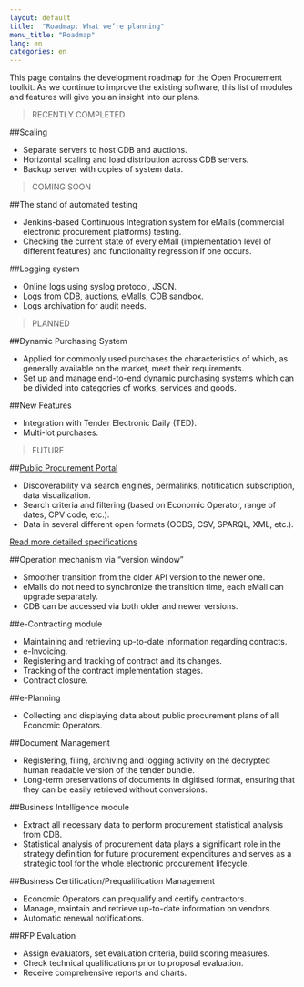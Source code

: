 ```yaml
---
layout: default
title:  "Roadmap: What we’re planning"
menu_title: "Roadmap"
lang: en
categories: en
---
```


This page contains the development roadmap for the Open Procurement toolkit. As we continue to improve the existing software, this list of modules and features will give you an insight into our plans.

>RECENTLY COMPLETED

##Scaling
* Separate servers to host CDB and auctions.
* Horizontal scaling and load distribution across CDB servers.
* Backup server with copies of system data.

>COMING SOON

##The stand of automated testing
* Jenkins-based Continuous Integration system for eMalls (commercial electronic procurement platforms) testing. 
* Checking the current state of every eMall (implementation level of different features) and functionality regression if one occurs.

##Logging system
* Online logs using syslog protocol, JSON.
* Logs from CDB, auctions, eMalls, CDB sandbox.
* Logs archivation for audit needs.

>PLANNED

##Dynamic Purchasing System
* Applied for commonly used purchases the characteristics of which, as generally available on the market, meet their requirements.
* Set up and manage end-to-end dynamic purchasing systems which can be divided into categories of works, services and goods. 

##New Features
* Integration with Tender Electronic Daily (TED).
* Multi-lot purchases.

>FUTURE

##[Public Procurement Portal](http://openprocurement.org/en/public-procurement-portal)
* Discoverability via search engines, permalinks, notification subscription, data visualization. 
* Search criteria and filtering (based on Economic Operator, range of dates, CPV code, etc.).
* Data in several different open formats (OCDS, CSV, SPARQL, XML, etc.).

[Read more detailed specifications](http://openprocurement.org/en/public-procurement-portal)

##Operation mechanism via “version window”
* Smoother transition from the older API version to the newer one. 
* eMalls do not need to synchronize the transition time, each eMall can upgrade separately.
* CDB can be accessed via both older and newer versions.

##e-Contracting module
* Maintaining and retrieving up-to-date information regarding contracts.
* e-Invoicing.
* Registering and tracking of contract and its changes.
* Tracking of the contract implementation stages.
* Contract closure.

##e-Planning 
* Collecting and displaying data about public procurement plans of all Economic Operators.

##Document Management
* Registering, filing, archiving and logging activity on the decrypted human readable version of the tender bundle.
* Long-term preservations of documents in digitised format, ensuring that they can be easily retrieved without conversions.

##Business Intelligence module
* Extract all necessary data to perform procurement statistical analysis from CDB.
* Statistical analysis of procurement data plays a significant role in the strategy definition for future procurement expenditures and serves as a strategic tool for the whole electronic procurement lifecycle.

##Business Certification/Prequalification Management
* Economic Operators can prequalify and certify contractors.
* Manage, maintain and retrieve up-to-date information on vendors.
* Automatic renewal notifications.

##RFP Evaluation
* Assign evaluators, set evaluation criteria, build scoring measures.
* Check technical qualifications prior to proposal evaluation.
* Receive comprehensive reports and charts.

